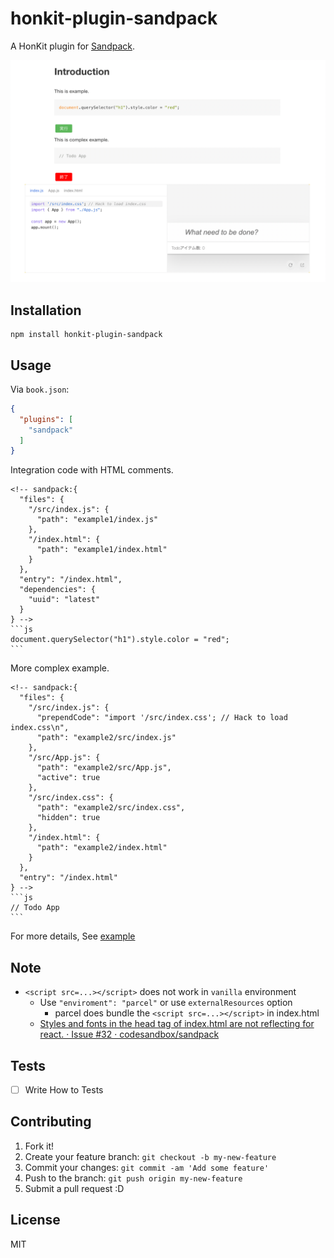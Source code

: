 # honkit-plugin-sandpack

A HonKit plugin for [Sandpack](https://sandpack.codesandbox.io/docs/).

![img.png](img.png)

## Installation

    npm install honkit-plugin-sandpack

## Usage

Via `book.json`:

```json
{
  "plugins": [
    "sandpack"
  ]
}
```

Integration code with HTML comments.


    <!-- sandpack:{
      "files": {
        "/src/index.js": {
          "path": "example1/index.js"
        },
        "/index.html": {
          "path": "example1/index.html"
        }
      },
      "entry": "/index.html",
      "dependencies": {
        "uuid": "latest"
      }
    } -->
    ```js
    document.querySelector("h1").style.color = "red";
    ```

More complex example.


    <!-- sandpack:{
      "files": {
        "/src/index.js": {
          "prependCode": "import '/src/index.css'; // Hack to load index.css\n",
          "path": "example2/src/index.js"
        },
        "/src/App.js": {
          "path": "example2/src/App.js",
          "active": true
        },
        "/src/index.css": {
          "path": "example2/src/index.css",
          "hidden": true
        },
        "/index.html": {
          "path": "example2/index.html"
        }
      },
      "entry": "/index.html"
    } -->
    ```js
    // Todo App
    ```

For more details, See [example](https://github.com/honkit/honkit-plugin-sandpack/blob/main/public/README.md?plain=1)

## Note

- `<script src=...></script>` does not work in `vanilla` environment
    - Use `"enviroment": "parcel"` or use `externalResources` option
      - parcel does bundle the `<script src=...></script>` in index.html
    - [Styles and fonts in the head tag of index.html are not reflecting for react. · Issue #32 · codesandbox/sandpack](https://github.com/codesandbox/sandpack/issues/32)

## Tests

- [ ] Write How to Tests

## Contributing

1. Fork it!
2. Create your feature branch: `git checkout -b my-new-feature`
3. Commit your changes: `git commit -am 'Add some feature'`
4. Push to the branch: `git push origin my-new-feature`
5. Submit a pull request :D

## License

MIT

